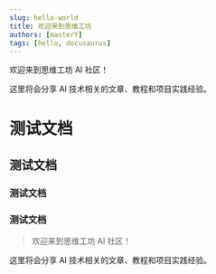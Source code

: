 ```yaml
---
slug: hello-world
title: 欢迎来到思维工坊
authors: [masterY]
tags: [hello, docusaurus]
---
```


欢迎来到思维工坊 AI 社区！

这里将会分享 AI 技术相关的文章、教程和项目实践经验。



# 测试文档

## 测试文档

### 测试文档

### 测试文档

> 欢迎来到思维工坊 AI 社区！

这里将会分享 AI 技术相关的文章、教程和项目实践经验。
